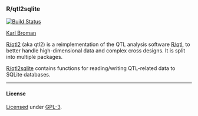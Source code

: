 ### R/qtl2sqlite

[![Build Status](https://travis-ci.org/kbroman/qtl2sqlite.svg?branch=master)](https://travis-ci.org/kbroman/qtl2sqlite)

[Karl Broman](http://kbroman.org)

[R/qtl2](http://kbroman.org/qtl2) (aka qtl2) is a reimplementation of
the QTL analysis software [R/qtl](http://rqtl.org), to better handle
high-dimensional data and complex cross designs.  It is split into
multiple packages.

[R/qtl2sqlite](https://github.com/kbroman/qtl2sqlite) contains
functions for reading/writing QTL-related data to SQLite databases.


---

#### License

[Licensed](License.md) under [GPL-3](https://www.r-project.org/Licenses/GPL-3).
